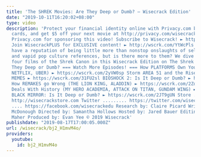 ```yaml
---
title: 'The SHREK Movies: Are They Deep or Dumb? – Wisecrack Edition'
date: "2019-10-11T16:20:02+08:00"
type: video
description: 'Protect your financial identity online with Privacy.com by using virtual
  cards, and get $5 off your next movie at http://privacy.com/wisecrack Thanks to
  Privacy.com for sponsoring this video! Subscribe to Wisecrack! ► http://wscrk.com/SbscrbWC
  Join WisecrackPLUS for EXCLUSIVE content! ► http://wscrk.com/YtWcPls The Shrek films
  have a reputation of being little more than nonstop onslaughts of self-aware irony
  and vapid pop culture references, but is there more to them? We dive deep into all
  four films of the Shrek Canon in this Wisecrack Edition on The Shrek Movies: Are
  They Deep or Dumb? === Watch More Episodes! === How PLATFORMS Own You (DISNEY+,
  NETFLIX, UBER) ► https://wscrk.com/2yVW0sp Storm AREA 51 and the Rise of DEPRESSION
  MEMES ► https://wscrk.com/31FU2sl BIOSHOCK 2: Is It Deep or Dumb? ► https://wscrk.com/2YQkxcU
  How REMAKES go Wrong (THE LION KING, ALADDIN) ► https://wscrk.com/2ZoL8Pf How ANIME
  Deals With History (MY HERO ACADEMIA, ATTACK ON TITAN, GUNDAM WING) ► https://wscrk.com/2GyvYzm
  BLACK MIRROR: Is It Deep or Dumb? ► https://wscrk.com/2JT9gUN Store ...........
  http://wisecrackstore.com Twitter ......... https://twitter.com/wisecrack Facebook
  .... https://facebook.com/wisecrackedu Research by: Claire Picard Written by: Myles
  McDonough Directed by: Samantha Hollows Hosted by: Jared Bauer Editing by: Jackson
  Maher Produced by: Evan Yee © 2019 Wisecrack'
publishdate: "2019-08-17T17:00:05.000Z"
url: /wisecrack/bj2_H1mvM4o/
providers:
  youtube:
    id: bj2_H1mvM4o
---
```

